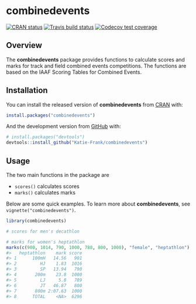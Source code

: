 
<!-- README.md is generated from README.Rmd. Please edit that file -->

# combinedevents

<!-- badges: start -->

[![CRAN
status](https://www.r-pkg.org/badges/version/combinedevents)](https://CRAN.R-project.org/package=combinedevents)
[![Travis build
status](https://travis-ci.com/Katie-Frank/combinedevents.svg?branch=master)](https://travis-ci.com/Katie-Frank/combinedevents)
[![Codecov test
coverage](https://codecov.io/gh/Katie-Frank/combinedevents/branch/master/graph/badge.svg)](https://codecov.io/gh/Katie-Frank/combinedevents?branch=master)
<!-- badges: end -->

## Overview

The **combinedevents** package provides functions to calculate scores
and marks for track and field combined events competitions. The
functions are based on the IAAF Scoring Tables for Combined Events.

## Installation

You can install the released version of **combinedevents** from
[CRAN](https://CRAN.R-project.org) with:

``` r
install.packages("combinedevents")
```

And the development version from [GitHub](https://github.com/) with:

``` r
# install.packages("devtools")
devtools::install_github("Katie-Frank/combinedevents")
```

## Usage

The two main functions in the package are

  - `scores()` calculates scores
  - `marks()` calculates marks

Below are some quick examples. To learn more about **combinedevents**,
see `vignette("combinedevents")`.

``` r
library(combinedevents)

# scores for men's decathlon

# marks for women's heptathlon
marks(c(900, 1014, 790, 1000, 788, 800, 1000), "female", "heptathlon")
#>   heptathlon    mark score
#> 1      100mH   14.56   901
#> 2         HJ    1.83  1016
#> 3         SP   13.94   790
#> 4       200m    23.8  1000
#> 5         LJ     5.8   789
#> 6         JT   46.87   800
#> 7       800m 2:07.63  1000
#> 8      TOTAL    <NA>  6296
```
